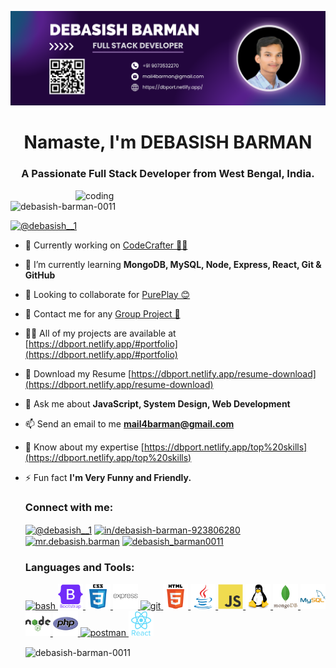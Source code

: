 <!-- Replace Following Banner Image URL by Your Own Banner Image URL -->

![logo](https://github.com/debasish-barman-0011/Professional-GitHub-Profile/blob/main/Demo-Profile/myBanner.png)

<!-- Change The Name with Your Name -->
<h1 align="center">Namaste, I'm DEBASISH BARMAN</h1>

<!-- Also add a Short Intro About You -->
<h3 align="center">A Passionate Full Stack Developer from West Bengal, India.</h3>

<!-- This Gif image You can Change if you have something diffrent that you like -->
<img align="right" alt="coding" width="400" src="https://user-images.githubusercontent.com/55389276/140866485-8fb1c876-9a8f-4d6a-98dc-08c4981eaf70.gif">

<!-- This will count your GitHub profile view or Visitor Traffic-->
<p align="left"> <img src="https://komarev.com/ghpvc/?username=debasish-barman-0011&label=Profile%20views&color=0e75b6&style=flat" alt="debasish-barman-0011" /> </p>

<!-- Can Replace with Your another Social Account  -->
<p align="left"> <a href="https://twitter.com/@debasish__1" target="blank"><img src="https://img.shields.io/twitter/follow/@debasish__1?logo=twitter&style=for-the-badge" alt="@debasish__1" /></a> </p>

<!-- Mention Your Recent Project -->

- 🔭 Currently working on [CodeCrafter 🤷‍♂️](https://dbport.netlify.app/)

<!-- Interest or Willing to Learn Skills -->

- 🌱 I’m currently learning **MongoDB, MySQL, Node, Express, React, Git & GitHub**

- 👯 Looking to collaborate for [PurePlay 😊](https://pure-play.netlify.app/)

- 🤝 Contact me for any [Group Project 🍵](https://dbport.netlify.app/#contact)
<!-- Portfolio or Drive to showcase your projects -->

- 👨‍💻 All of my projects are available at [https://dbport.netlify.app/#portfolio](https://dbport.netlify.app/#portfolio)

- 📝 Download my Resume [https://dbport.netlify.app/resume-download](https://dbport.netlify.app/resume-download)

- 💬 Ask me about **JavaScript, System Design, Web Development**

<!-- Mention Formal Email so that someone can contact with you easily -->

- 📫 Send an email to me **mail4barman@gmail.com**

- 📄 Know about my expertise [https://dbport.netlify.app/top%20skills](https://dbport.netlify.app/top%20skills)

- ⚡ Fun fact **I'm Very Funny and Friendly.**

  <!-- Social Links URL those you have provided to the WEbsite while creating the README file -->
  <h3 align="left">Connect with me:</h3>

  <p align="left">
  <a href="https://twitter.com/@debasish__1" target="blank"><img align="center" src="https://raw.githubusercontent.com/rahuldkjain/github-profile-readme-generator/master/src/images/icons/Social/twitter.svg" alt="@debasish__1" height="30" width="40" /></a>
  <a href="https://linkedin.com/in/in/debasish-barman-923806280" target="blank"><img align="center" src="https://raw.githubusercontent.com/rahuldkjain/github-profile-readme-generator/master/src/images/icons/Social/linked-in-alt.svg" alt="in/debasish-barman-923806280" height="30" width="40" /></a>
  <a href="https://fb.com/mr.debasish.barman" target="blank"><img align="center" src="https://raw.githubusercontent.com/rahuldkjain/github-profile-readme-generator/master/src/images/icons/Social/facebook.svg" alt="mr.debasish.barman" height="30" width="40" /></a>
  <a href="https://instagram.com/debasish_barman0011" target="blank"><img align="center" src="https://raw.githubusercontent.com/rahuldkjain/github-profile-readme-generator/master/src/images/icons/Social/instagram.svg" alt="debasish_barman0011" height="30" width="40" /></a>
  </p>

  <!-- This has come from the selection of of you that you've done while making the README.md file using the website -->
  <h3 align="left">Languages and Tools:</h3>
  <p align="left"> <a href="https://www.gnu.org/software/bash/" target="_blank" rel="noreferrer"> <img src="https://www.vectorlogo.zone/logos/gnu_bash/gnu_bash-icon.svg" alt="bash" width="40" height="40"/> </a> <a href="https://getbootstrap.com" target="_blank" rel="noreferrer"> <img src="https://raw.githubusercontent.com/devicons/devicon/master/icons/bootstrap/bootstrap-plain-wordmark.svg" alt="bootstrap" width="40" height="40"/> </a> <a href="https://www.w3schools.com/css/" target="_blank" rel="noreferrer"> <img src="https://raw.githubusercontent.com/devicons/devicon/master/icons/css3/css3-original-wordmark.svg" alt="css3" width="40" height="40"/> </a> <a href="https://expressjs.com" target="_blank" rel="noreferrer"> <img src="https://raw.githubusercontent.com/devicons/devicon/master/icons/express/express-original-wordmark.svg" alt="express" width="40" height="40"/> </a> <a href="https://git-scm.com/" target="_blank" rel="noreferrer"> <img src="https://www.vectorlogo.zone/logos/git-scm/git-scm-icon.svg" alt="git" width="40" height="40"/> </a> <a href="https://www.w3.org/html/" target="_blank" rel="noreferrer"> <img src="https://raw.githubusercontent.com/devicons/devicon/master/icons/html5/html5-original-wordmark.svg" alt="html5" width="40" height="40"/> </a> <a href="https://www.java.com" target="_blank" rel="noreferrer"> <img src="https://raw.githubusercontent.com/devicons/devicon/master/icons/java/java-original.svg" alt="java" width="40" height="40"/> </a> <a href="https://developer.mozilla.org/en-US/docs/Web/JavaScript" target="_blank" rel="noreferrer"> <img src="https://raw.githubusercontent.com/devicons/devicon/master/icons/javascript/javascript-original.svg" alt="javascript" width="40" height="40"/> </a> <a href="https://www.linux.org/" target="_blank" rel="noreferrer"> <img src="https://raw.githubusercontent.com/devicons/devicon/master/icons/linux/linux-original.svg" alt="linux" width="40" height="40"/> </a> <a href="https://www.mongodb.com/" target="_blank" rel="noreferrer"> <img src="https://raw.githubusercontent.com/devicons/devicon/master/icons/mongodb/mongodb-original-wordmark.svg" alt="mongodb" width="40" height="40"/> </a> <a href="https://www.mysql.com/" target="_blank" rel="noreferrer"> <img src="https://raw.githubusercontent.com/devicons/devicon/master/icons/mysql/mysql-original-wordmark.svg" alt="mysql" width="40" height="40"/> </a> <a href="https://nodejs.org" target="_blank" rel="noreferrer"> <img src="https://raw.githubusercontent.com/devicons/devicon/master/icons/nodejs/nodejs-original-wordmark.svg" alt="nodejs" width="40" height="40"/> </a> <a href="https://www.php.net" target="_blank" rel="noreferrer"> <img src="https://raw.githubusercontent.com/devicons/devicon/master/icons/php/php-original.svg" alt="php" width="40" height="40"/> </a> <a href="https://postman.com" target="_blank" rel="noreferrer"> <img src="https://www.vectorlogo.zone/logos/getpostman/getpostman-icon.svg" alt="postman" width="40" height="40"/> </a> <a href="https://reactjs.org/" target="_blank" rel="noreferrer"> <img src="https://raw.githubusercontent.com/devicons/devicon/master/icons/react/react-original-wordmark.svg" alt="react" width="40" height="40"/> </a> </p>

  <!-- Fetches all the repository and make a graphical representation of your previous tasks, tech stack or languages that you've used -->
  <p><img align="center" src="https://github-readme-stats.vercel.app/api/top-langs?username=debasish-barman-0011&show_icons=true&locale=en&layout=compact" alt="debasish-barman-0011" /></p>

